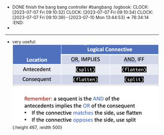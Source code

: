 - DONE finish the bang bang controller #bangbang
:logbook:
  CLOCK: [2023-07-07 Fri 09:10:32]
  CLOCK: [2023-07-07 Fri 09:10:34]
  CLOCK: [2023-07-07 Fri 09:10:39]--[2023-07-10 Mon 13:44:53] =>  76:34:14
:END:
-
---
- very useful: ![image.png](../assets/image_1688746696976_0.png){:height 467, :width 500}
